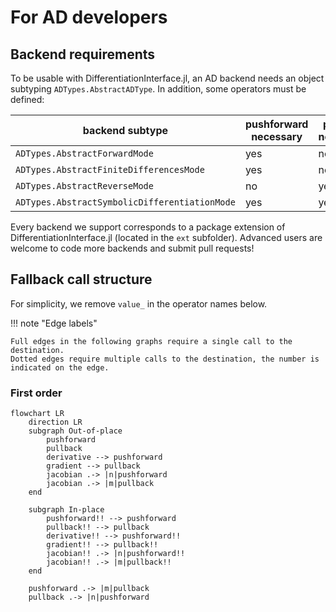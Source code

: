 # For AD developers

## Backend requirements

To be usable with DifferentiationInterface.jl, an AD backend needs an object subtyping `ADTypes.AbstractADType`.
In addition, some operators must be defined:

| backend subtype                               | pushforward necessary | pullback necessary |
| --------------------------------------------- | --------------------- | ------------------ |
| `ADTypes.AbstractForwardMode`                 | yes                   | no                 |
| `ADTypes.AbstractFiniteDifferencesMode`       | yes                   | no                 |
| `ADTypes.AbstractReverseMode`                 | no                    | yes                |
| `ADTypes.AbstractSymbolicDifferentiationMode` | yes                   | yes                |

Every backend we support corresponds to a package extension of DifferentiationInterface.jl (located in the `ext` subfolder).
Advanced users are welcome to code more backends and submit pull requests!

## Fallback call structure

For simplicity, we remove `value_` in the operator names below.

!!! note "Edge labels"

    Full edges in the following graphs require a single call to the destination.
    Dotted edges require multiple calls to the destination, the number is indicated on the edge.

### First order

```mermaid
flowchart LR
    direction LR
    subgraph Out-of-place
        pushforward
        pullback
        derivative --> pushforward
        gradient --> pullback
        jacobian .-> |n|pushforward
        jacobian .-> |m|pullback
    end

    subgraph In-place
        pushforward!! --> pushforward
        pullback!! --> pullback
        derivative!! --> pushforward!!
        gradient!! --> pullback!!
        jacobian!! .-> |n|pushforward!!
        jacobian!! .-> |m|pullback!!
    end

    pushforward .-> |m|pullback
    pullback .-> |n|pushforward
```

